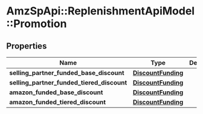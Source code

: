 # AmzSpApi::ReplenishmentApiModel::Promotion

## Properties
Name | Type | Description | Notes
------------ | ------------- | ------------- | -------------
**selling_partner_funded_base_discount** | [**DiscountFunding**](DiscountFunding.md) |  | [optional] 
**selling_partner_funded_tiered_discount** | [**DiscountFunding**](DiscountFunding.md) |  | [optional] 
**amazon_funded_base_discount** | [**DiscountFunding**](DiscountFunding.md) |  | [optional] 
**amazon_funded_tiered_discount** | [**DiscountFunding**](DiscountFunding.md) |  | [optional] 


